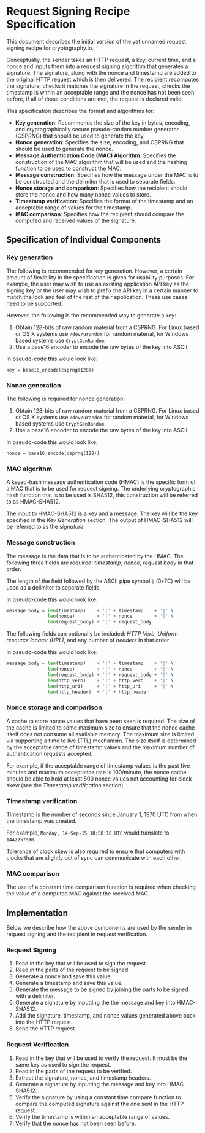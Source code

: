 # Request Signing Recipe Specification

This document describes the initial version of the yet unnamed request signing
recipe for cryptography.io.

Conceptually, the sender takes an HTTP request, a key, current time, and a
nonce and inputs them into a request signing algorithm that generates a
signature. The signature, along with the nonce and timestamp are added to the
original HTTP request which is then delivered. The recipient recomputes the
signature, checks it matches the signature in the request, checks the timestamp
is within an acceptable range and the nonce has not been seen before, if all
of those conditions are met, the request is declared valid.

This specification describes the format and algorithms for:

* **Key generation**: Recommends the size of the key in bytes, encoding, and
cryptographically secure pseudo-random number generator (CSPRNG) that should be
used to generate the key.
* **Nonce generation**: Specifies the size, encoding, and CSPRNG that should be
used to generate the nonce.
* **Message Authentication Code (MAC) Algorithm**: Specifies the construction
of the MAC algorithm that will be used and the hashing function to be used to
construct the MAC.
* **Message construction**: Specifies how the message under the MAC is to be
constructed and the delimiter that is used to separate fields.
* **Nonce storage and comparison**: Specifies how the recipient should store the
nonce and how many nonce values to store.
* **Timestamp verification**: Specifies the format of the timestamp and an
acceptable range of values for the timestamp.
* **MAC comparison**: Specifies how the recipient should compare the computed and
received values of the signature.

## Specification of Individual Components

### Key generation

The following is recommended for key generation. However, a certain amount of
flexibility in the specification is given for usability purposes. For
example, the user may wish to use an existing application API key as the
signing key or the user may wish to prefix the API key in a certain manner to
match the look and feel of the rest of their application. These use cases need
to be supported.

However, the following is the recommended way to generate a key:

1. Obtain 128-bits of raw random material from a CSPRNG. For Linux based or
OS X systems use `/dev/urandom` for random material, for Windows based systems
use `CryptGenRandom`.
2. Use a base16 encoder to encode the raw bytes of the key into ASCII.

In pseudo-code this would look like:

```
key = base16_encode(csprng(128))
```

### Nonce generation

The following is required for nonce generation:

1. Obtain 128-bits of raw random material from a CSPRNG. For Linux based or
OS X systems use `/dev/urandom` for random material, for Windows based systems
use `CryptGenRandom`.
2. Use a base16 encoder to encode the raw bytes of the key into ASCII.

In pseudo-code this would look like:

```
nonce = base16_encode(csprng(128))
```

### MAC algorithm

A keyed-hash message authentication code (HMAC) is the specific form of a MAC
that is to be used for request signing. The underlying cryptographic hash
function that is to be used is SHA512, this construction will be referred to
as HMAC-SHA512.

The input to HMAC-SHA512 is a key and a message. The key will be the key
specified in the *Key Generation* section. The output of HMAC-SHA512 will
be referred to as the *signature*.

### Message construction

The message is the data that is to be authenticated by the HMAC. The following
three fields are required: *timestamp*, *nonce*, *request body* in that order.

The length of the field followed by the ASCII pipe symbol `|` (0x7C) will be
used as a delimiter to separate fields.

In pseudo-code this would look like:

```python
message_body = len(timestamp)    + '|' + timestamp    + '|' \
               len(nonce)        + '|' + nonce        + '|' \
               len(request_body) + '|' + request_body
```

The following fields can optionally be included: *HTTP Verb*, *Uniform resource
locator (URL)*, and any number of *headers* in that order.

In pseudo-code this would look like:

```python
message_body = len(timestamp)    + '|' + timestamp    + '|' \
               len(nonce)        + '|' + nonce        + '|' \
               len(request_body) + '|' + request_body + '|' \
               len(http_verb)    + '|' + http_verb    + '|' \
               len(http_uri)     + '|' + http_uri     + '|' \
               len(http_header)  + '|' + http_header
```

### Nonce storage and comparison

A cache to store nonce values that have been seen is required. The size of the
cache is limited to some maximum size to ensure that the nonce cache itself
does not consume all available memory. The maximum size is limited via
supporting a time to live (TTL) mechanism. The size itself is determined by
the acceptable range of timestamp values and the maximum number
of authentication requests accepted.

For example, if the acceptable range of timestamp values is the past five
minutes and maximum acceptance rate is 100/minute, the nonce cache should be
able to hold at least 500 nonce values not accounting for clock skew (see
the *Timestamp verification* section).

### Timestamp verification

Timestamp is the number of seconds since January 1, 1970 UTC from when the
timestamp was created.

For example, `Monday, 14-Sep-15 18:58:10 UTC` would translate to `1442257090`.

Tolerance of clock skew is also required to ensure that computers with clocks
that are slightly out of sync can communicate with each other.

### MAC comparison

The use of a constant time comparison function is required when checking the
value of a computed MAC against the received MAC.

## Implementation

Below we describe how the above components are used by the sender in request
signing and the recipient in request verification.

### Request Signing

1. Read in the key that will be used to sign the request.
1. Read in the parts of the request to be signed.
1. Generate a nonce and save this value.
1. Generate a timestamp and save this value.
1. Generate the message to be signed by joining the parts to be signed with a
delimiter.
1. Generate a signature by inputting the the message and key into HMAC-SHA512.
1. Add the signature, timestamp, and nonce values generated above back into the
HTTP request.
1. Send the HTTP request.

### Request Verification

1. Read in the key that will be used to verify the request. It must be the
same key as used to sign the request.
1. Read in the parts of the request to be verified.
1. Extract the signature, nonce, and timestamp headers.
1. Generate a signature by inputting the message and key into HMAC-SHA512.
1. Verify the signature by using a constant time compare function to compare
the computed signature against the one sent in the HTTP request.
1. Verify the timestamp is within an acceptable range of values.
1. Verify that the nonce has not been seen before.
